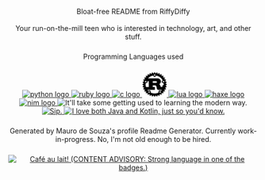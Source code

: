 <p align="center">Bloat-free README from RiffyDiffy<br><br>Your run-on-the-mill teen who is interested in technology, art, and other stuff.</p>

###

<p align="center">Programming Languages used</p>

###

<div align="center">
  <a href="https://www.python.org">
    <img src="https://cdn.jsdelivr.net/gh/devicons/devicon/icons/python/python-original.svg" height="40" width="52" alt="python logo" title="Sssssssss...."  />
  </a>
  <a href="https://www.ruby-lang.org/en/">
    <img src="https://cdn.jsdelivr.net/gh/devicons/devicon/icons/ruby/ruby-original.svg" height="40" width="52" alt="ruby logo" title="Ruby! Press the red button! Not the green button! Don't they teach you this in gem school?"
  </a>
    <img src="https://cdn.jsdelivr.net/gh/devicons/devicon/icons/c/c-original.svg" height="40" width="52" alt="c logo" title="The language that makes the world go round and round." />
  <a href="https://www.rust-lang.org">
    <img src="https://raw.githubusercontent.com/rust-lang/rust-artwork/master/logo/rust-logo-blk.svg" height="50" width="50" alt="rust logo" title="So many Rust haters... Why can't we all live in peace?"  />
  </a>
  <a href="https://www.lua.org">
    <img src="https://cdn.jsdelivr.net/gh/devicons/devicon/icons/lua/lua-original.svg" height="40" width="59" alt="lua logo" title="LUAU! Wait..."  />
  </a>
    <a href="https://haxe.org">
    <img src="https://upload.wikimedia.org/wikipedia/commons/8/89/Haxe_logo.svg" height="40" width="52" alt="haxe logo" title="(Used for game development) I know this was the language used to make Friday Night Funkin', you don't have to remind me every single time..."  />
  </a>
  </a>
    <a href="https://nim-lang.org">
    <img src="https://upload.wikimedia.org/wikipedia/commons/e/e3/Nim_logo.svg" height="40" width="52" alt="nim logo" title="I've got no hover jokes for this one."  />
  </a>
  <a>
    <img height="50" src="https://upload.wikimedia.org/wikipedia/commons/1/18/ISO_C++_Logo.svg" title="It'll take some getting used to learning the modern way." />
  </a>
  <a>
    <a href="https://java.com">
    <img height="70" src="https://www.vectorlogo.zone/logos/java/java-icon.svg" title="Sip." />
  </a>
  <a href="https://kotlinlang.org">
    <img height="40" src="https://github.com/RiffyDiffy/RiffyDiffy/assets/81842790/a70ce15f-adf9-406f-bea0-990612d998ca" title="I love both Java and Kotlin, just so you'd know." />
  </a>
</div>


###

<p align="center">Generated by Mauro de Souza's profile Readme Generator. Currently work-in-progress. No, I'm not old enough to be hired.</p>

###
  
<div align="center">
  <a href="https://forthebadge.com">
    <img height="30" src="https://user-images.githubusercontent.com/81842790/208213473-f046a54c-18e0-41e7-92a4-9d3e144c0622.svg" title="Café au lait! (CONTENT ADVISORY: Strong language in one of the badges.)" />
  </a>
</div>
